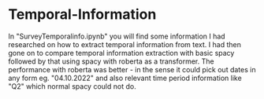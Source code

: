 # Temporal-Information

In "SurveyTemporalinfo.ipynb" you will find some information I had researched on how to extract temporal information from text. I had then gone on to compare temporal information extraction with basic spacy followed by that using spacy with roberta as a transformer. The performance with roberta was better - in the sense it could pick out dates in any form eg. "04.10.2022" and also relevant time period information like "Q2" which normal spacy could not do.
